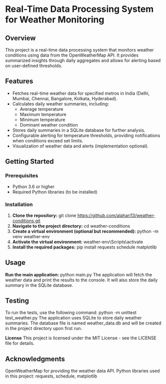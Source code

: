 # Real-Time Data Processing System for Weather Monitoring

## Overview

This project is a real-time data processing system that monitors weather conditions using data from the OpenWeatherMap API. It provides summarized insights through daily aggregates and allows for alerting based on user-defined thresholds.

## Features

- Fetches real-time weather data for specified metros in India (Delhi, Mumbai, Chennai, Bangalore, Kolkata, Hyderabad).
- Calculates daily weather summaries, including:
  - Average temperature
  - Maximum temperature
  - Minimum temperature
  - Dominant weather condition
- Stores daily summaries in a SQLite database for further analysis.
- Configurable alerting for temperature thresholds, providing notifications when conditions exceed set limits.
- Visualization of weather data and alerts (implementation optional).

## Getting Started

### Prerequisites

- Python 3.6 or higher
- Required Python libraries (to be installed)

### Installation

1. **Clone the repository:**
   git clone https://github.com/alahari13/weather-conditions.git
2. **Navigate to the project directory:**
cd weather-conditions
3. **Create a virtual environment (optional but recommended):**
python -m venv weather-env
4. **Activate the virtual environment:**
weather-env\Scripts\activate
5. **Install the required packages:**
pip install requests schedule matplotlib
## Usage
**Run the main application:**
python main.py
The application will fetch the weather data and print the results to the console. It will also store the daily summary in the SQLite database.
## Testing
To run the tests, use the following command:
python -m unittest test_weather.py
The application uses SQLite to store daily weather summaries. The database file is named weather_data.db and will be created in the project directory upon first run.

**License**
This project is licensed under the MIT License - see the LICENSE file for details.

## Acknowledgments
OpenWeatherMap for providing the weather data API.
Python libraries used in this project: requests, schedule, matplotlib
